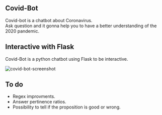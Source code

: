 ## Covid-Bot
Covid-bot is a chatbot about Coronavirus.  
Ask question and it gonna help you to have a better understanding of the 2020 pandemic.

## Interactive with Flask
Covid-Bot is a python chatbot using Flask to be interactive.  

![covid-bot-screenshot](https://user-images.githubusercontent.com/57437129/78701379-3a6a5300-7907-11ea-9cf5-60260d1c6efe.png)

## To do
- Regex improvments.  
- Answer pertinence ratios.  
- Possibility to tell if the proposition is good or wrong.



